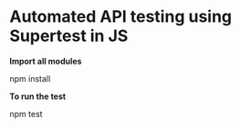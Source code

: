 # Automated API testing using Supertest in JS

**Import all modules**

npm install

**To run the test**

npm test
